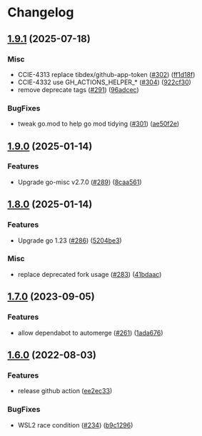 # Changelog

## [1.9.1](https://github.com/chanzuckerberg/blessclient/compare/v1.9.0...v1.9.1) (2025-07-18)


### Misc

* CCIE-4313 replace tibdex/github-app-token ([#302](https://github.com/chanzuckerberg/blessclient/issues/302)) ([ff1d18f](https://github.com/chanzuckerberg/blessclient/commit/ff1d18f9bf5db0f41d1b4435eac1ff5b01ec467f))
* CCIE-4332 use GH_ACTIONS_HELPER_* ([#304](https://github.com/chanzuckerberg/blessclient/issues/304)) ([922cf30](https://github.com/chanzuckerberg/blessclient/commit/922cf3036a03980b2956c9492dc3e0aa27471629))
* remove deprecate tags ([#291](https://github.com/chanzuckerberg/blessclient/issues/291)) ([96adcec](https://github.com/chanzuckerberg/blessclient/commit/96adcecd92b29f45a2e122f6870fc103d3b4320b))


### BugFixes

* tweak go.mod to help go mod tidying ([#301](https://github.com/chanzuckerberg/blessclient/issues/301)) ([ae50f2e](https://github.com/chanzuckerberg/blessclient/commit/ae50f2ea3fc80f5618c283238ae4f45efdaf6268))

## [1.9.0](https://github.com/chanzuckerberg/blessclient/compare/v1.8.0...v1.9.0) (2025-01-14)


### Features

* Upgrade go-misc v2.7.0 ([#289](https://github.com/chanzuckerberg/blessclient/issues/289)) ([8caa561](https://github.com/chanzuckerberg/blessclient/commit/8caa561706a26aecbcc8571c8d4978357fd7d362))

## [1.8.0](https://github.com/chanzuckerberg/blessclient/compare/v1.7.0...v1.8.0) (2025-01-14)


### Features

* Upgrade go 1.23 ([#286](https://github.com/chanzuckerberg/blessclient/issues/286)) ([5204be3](https://github.com/chanzuckerberg/blessclient/commit/5204be33174d3f617ec2af0b41310b140a7bd29d))


### Misc

* replace deprecated fork usage ([#283](https://github.com/chanzuckerberg/blessclient/issues/283)) ([41bdaac](https://github.com/chanzuckerberg/blessclient/commit/41bdaac77d9d7a8b02cc9e752621ae21d34a3f9f))

## [1.7.0](https://github.com/chanzuckerberg/blessclient/compare/v1.6.0...v1.7.0) (2023-09-05)


### Features

* allow dependabot to automerge ([#261](https://github.com/chanzuckerberg/blessclient/issues/261)) ([1ada676](https://github.com/chanzuckerberg/blessclient/commit/1ada676005035a2c73917ea929e4a4d1043b9abd))

## [1.6.0](https://github.com/chanzuckerberg/blessclient/compare/v1.5.3...v1.6.0) (2022-08-03)


### Features

* release github action ([ee2ec33](https://github.com/chanzuckerberg/blessclient/commit/ee2ec334aaa61d505ba6777d1d4c308907cd4434))


### BugFixes

* WSL2 race condition ([#234](https://github.com/chanzuckerberg/blessclient/issues/234)) ([b9c1296](https://github.com/chanzuckerberg/blessclient/commit/b9c12966ce7d8f2de06f786626d82fc28bb54d46))
